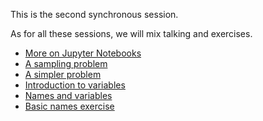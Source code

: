 This is the second synchronous session.

As for all these sessions, we will mix talking and exercises.

* [More on Jupyter Notebooks](https://lisds.github.io/textbook/intro/more_on_jupyter.html)
* [A sampling problem](https://lisds.github.io/textbook/code-basics/sampling_problem.html)
* [A simpler problem](https://lisds.github.io/textbook/code-basics/three_girls.html)
* [Introduction to variables](https://lisds.github.io/textbook/code-basics/variables_intro.html)
* [Names and variables](https://lisds.github.io/textbook/code-basics/Names.html)
* [Basic names
  exercise](https://ds.lis.2i2c.cloud/hub/user-redirect/git-pull?repo=https%3A//github.com/lisds/basic_names&subPath=basic_names.ipynb)
